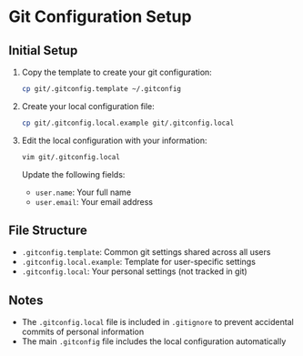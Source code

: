 # Git Configuration Setup

## Initial Setup

1. Copy the template to create your git configuration:

   ```bash
   cp git/.gitconfig.template ~/.gitconfig
   ```

2. Create your local configuration file:

   ```bash
   cp git/.gitconfig.local.example git/.gitconfig.local
   ```

3. Edit the local configuration with your information:

   ```bash
   vim git/.gitconfig.local
   ```

   Update the following fields:
   - `user.name`: Your full name
   - `user.email`: Your email address

## File Structure

- `.gitconfig.template`: Common git settings shared across all users
- `.gitconfig.local.example`: Template for user-specific settings
- `.gitconfig.local`: Your personal settings (not tracked in git)

## Notes

- The `.gitconfig.local` file is included in `.gitignore` to prevent accidental commits of personal information
- The main `.gitconfig` file includes the local configuration automatically
